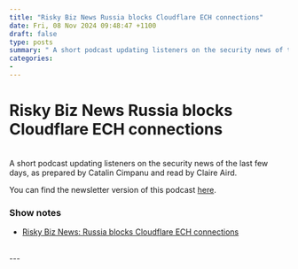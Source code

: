 ```yaml
---
title: "Risky Biz News Russia blocks Cloudflare ECH connections"
date: Fri, 08 Nov 2024 09:48:47 +1100
draft: false
type: posts
summary: " A short podcast updating listeners on the security news of the last few days, as prepared by Catalin Cimpanu and read by"
categories: 
- 
---
```

# Risky Biz News Russia blocks Cloudflare ECH connections


<br/>
A short podcast updating listeners on the security news of the last few days, as prepared by Catalin Cimpanu and read by Claire Aird.

You can find the newsletter version of this podcast [here](https://news.risky.biz).

### Show notes

-   [Risky Biz News: Russia blocks Cloudflare ECH connections](https://news.risky.biz/risky-biz-news-russia-blocks-cloudflare-ech-connections/)

<br/>
---
